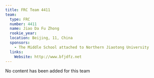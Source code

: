 ```yaml
---
title: FRC Team 4411
team:
  type: FRC
  number: 4411
  name: Jiao Da Fu Zhong
  rookie_year: 
  location: Beijing, 11, China
  sponsors:
    - The Middle School attached to Northern Jiaotong University
  links:
    Website: http://www.bfjdfz.net
---
```

No content has been added for this team